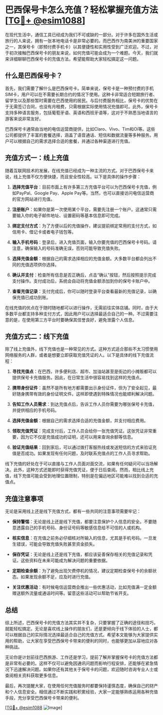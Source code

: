 # 巴西保号卡怎么充值？轻松掌握充值方法[[TG💪+ @esim1088](https://t.me/s/esim1088)]

在现代生活中，通信工具已经成为我们不可或缺的一部分。对于许多在国外生活或旅行的人来说，拥有一张本地电话卡是非常必要的。而巴西作为南美洲的重要国家之一，其保号卡（即预付费手机卡）以其便捷性和实用性受到广泛欢迎。不过，对于初次接触巴西保号卡的朋友来说，如何充值可能会成为一个难题。今天，我们就来详细聊聊巴西保号卡的充值方法，希望能帮助大家轻松搞定这一问题。

## 什么是巴西保号卡？

首先，我们需要了解什么是巴西保号卡。简单来说，保号卡是一种预付费的手机SIM卡，用户可以在不需要长期合约的情况下使用。这种卡非常适合短期旅行者、留学生以及那些暂时需要在巴西使用的居民。与后付费服务相比，保号卡的优势在于无需签订合同，也没有月租费，只需根据实际使用情况充值即可。此外，保号卡支持多种语言服务，包括葡萄牙语、英语和西班牙语等，这对于不熟悉当地语言的游客来说非常友好。

巴西保号卡通常由当地的电信运营商提供，比如Claro、Vivo、Tim和Oi等。这些公司都提供了丰富的套餐选择，涵盖了语音通话、短信和数据流量等多种服务。用户可以根据自己的需求选择合适的套餐，并通过各种渠道进行充值。

## 充值方式一：线上充值

随着互联网技术的发展，在线充值已经成为一种主流的方式。对于巴西保号卡来说，线上充值不仅方便快捷，而且安全性较高。以下是具体的操作步骤：

1. **选择充值平台**：目前市面上有许多第三方充值平台可以为巴西保号卡充值，例如PayPal、Google Pay、Apple Pay等。当然，也可以直接访问电信运营商的官方网站进行充值。
   
2. **注册账户**：如果你是第一次使用某个平台，需要先注册一个账户。这通常只需要输入你的电子邮件地址、设置密码等基本信息即可完成。

3. **绑定支付方式**：为了方便以后的充值操作，建议提前绑定常用的支付方式，如信用卡、借记卡或者电子钱包等。

4. **输入手机号码**：登录后，进入充值页面，输入你要充值的巴西保号卡号码。请注意，确保输入的号码准确无误，否则可能导致充值失败。

5. **选择充值金额**：根据自己的需求选择相应的充值金额。大多数平台都会列出不同的充值选项供你选择。

6. **确认并支付**：检查所有信息是否正确后，点击“确认”按钮，然后按照提示完成支付操作。支付成功后，系统会自动将充值金额添加到你的保号卡账户中。

7. **查看充值记录**：支付完成后，你可以随时登录平台查看最新的充值记录，以确保充值已成功到账。

在线充值的优点在于随时随地都可以进行操作，无需前往实体店铺。同时，由于大多数平台都支持多种支付方式，因此用户可以选择最适合自己的一种。不过需要注意的是，在使用第三方平台时要确保其信誉良好，避免泄露个人信息。

## 充值方式二：线下充值

除了线上充值外，线下充值也是一种常见的方式。这种方式适合那些不太习惯使用网络服务的人群，或者是想要立即获取充值凭证的人。以下是具体的线下充值流程：

1. **寻找充值点**：在巴西，许多便利店、超市、加油站甚至是街边的小摊贩都可以提供保号卡充值服务。因此，在日常生活中很容易找到这样的充值点。

2. **携带身份证件**：虽然不是所有地方都需要出示身份证件，但为了安全起见，最好随身携带有效的身份证明文件。这样即使遇到特殊情况也能顺利解决问题。

3. **告知工作人员需求**：到达充值点后，告诉工作人员你需要为哪张保号卡充值，并提供相应的手机号码。

4. **选择充值金额**：根据自己的需求选择合适的充值金额，并支付相应费用。

5. **领取充值凭证**：完成支付后，工作人员会给你一张充值凭证。这张凭证非常重要，因为它不仅是充值成功的证明，还可以用来查询余额等信息。

6. **验证充值结果**：回到家后，可以通过拨打客服热线或发送短信的方式来验证充值是否成功。如果发现有任何问题，及时联系充值点的工作人员寻求帮助。

线下充值的好处在于可以直接与工作人员面对面交流，如果有任何疑问可以当场解决。此外，这种方式还能即时获得充值凭证，便于日后查阅。然而，相比线上充值，线下充值可能会受到地理位置限制，特别是在偏远地区可能难以找到合适的充值点。

## 充值注意事项

无论是采用线上还是线下充值方式，都有一些共同的注意事项需要牢记：

- **保持警惕**：无论是线上还是线下充值，都要注意保护个人信息的安全。不要随意透露自己的手机号码、身份证号码等敏感信息给不可信的人或机构。

- **核实信息**：在充值之前务必仔细核对所输入的信息，尤其是手机号码。一旦发生错误，可能会导致充值失败甚至资金损失。

- **保存凭证**：无论是线上还是线下充值，都应该妥善保存相关的充值记录和凭证。这些资料在未来可能成为解决问题的重要依据。

- **定期检查余额**：为了避免出现欠费停机的情况，建议定期检查保号卡的余额状态。如果发现余额不足，应及时进行充值。

- **关注优惠活动**：有时候电信运营商会推出一些优惠活动，比如充值满一定金额赠送额外流量或通话时间等。留意这些活动可以帮助节省开支。

## 总结

综上所述，巴西保号卡的充值方法其实并不复杂，只要掌握了正确的途径和技巧，就能轻松搞定。无论是喜欢线上操作的朋友们，还是更倾向于线下体验的人士，都可以根据自己的实际情况选择最适合自己的充值方式。希望本文能够为大家提供实用的帮助，让大家在享受巴西保号卡带来的便利的同时，也能够更加从容地应对各种挑战。

无论你是计划前往巴西旅游、工作还是学习，提前了解并掌握保号卡的充值方法都是非常有必要的。这样不仅可以避免因通讯问题而影响行程安排，还能够在紧急情况下迅速解决问题。如果你还有其他关于保号卡的问题，欢迎随时咨询专业人士或查阅相关资料获取更多信息。

最后，再次提醒大家，在使用任何充值服务时都要保持谨慎态度，确保自己的财产和个人信息安全。相信通过不断实践和积累经验，大家一定能够熟练运用各种充值手段，充分享受巴西保号卡带来的便利。

[[TG💪+ @esim1088](https://t.me/s/esim1088) ![Image](https://i.postimg.cc/4NQfJmqS/Snipaste-2025-05-13-00-14-12.png)]